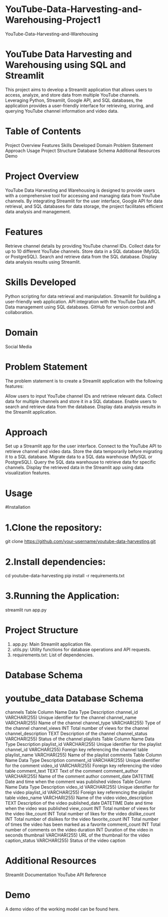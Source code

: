 # YouTube-Data-Harvesting-and-Warehousing-Project1
YouTube-Data-Harvesting-and-Warehousing


# YouTube Data Harvesting and Warehousing using SQL and Streamlit

This project aims to develop a Streamlit application that allows users to access, analyze, and store data from multiple YouTube channels. Leveraging Python, Streamlit, Google API, and SQL databases, the application provides a user-friendly interface for retrieving, storing, and querying YouTube channel information and video data.

# Table of Contents
Project Overview
Features
Skills Developed
Domain
Problem Statement
Approach
Usage
Project Structure
Database Schema
Additional Resources
Demo

# Project Overview
YouTube Data Harvesting and Warehousing is designed to provide users with a comprehensive tool for accessing and managing data from YouTube channels. By integrating Streamlit for the user interface, Google API for data retrieval, and SQL databases for data storage, the project facilitates efficient data analysis and management.

# Features
Retrieve channel details by providing YouTube channel IDs.
Collect data for up to 10 different YouTube channels.
Store data in a SQL database (MySQL or PostgreSQL).
Search and retrieve data from the SQL database.
Display data analysis results using Streamlit.

# Skills Developed
Python scripting for data retrieval and manipulation.
Streamlit for building a user-friendly web application.
API integration with the YouTube Data API.
Data management using SQL databases.
GitHub for version control and collaboration.

# Domain
Social Media

# Problem Statement
The problem statement is to create a Streamlit application with the following features:

Allow users to input YouTube channel IDs and retrieve relevant data.
Collect data for multiple channels and store it in a SQL database.
Enable users to search and retrieve data from the database.
Display data analysis results in the Streamlit application.

# Approach
Set up a Streamlit app for the user interface.
Connect to the YouTube API to retrieve channel and video data.
Store the data temporarily before migrating it to a SQL database.
Migrate data to a SQL data warehouse (MySQL or PostgreSQL).
Query the SQL data warehouse to retrieve data for specific channels.
Display the retrieved data in the Streamlit app using data visualization features.

# Usage
#Installation
# 1.Clone the repository:
git clone https://github.com/your-username/youtube-data-harvesting.git

# 2.Install dependencies:
cd youtube-data-harvesting
pip install -r requirements.txt

# 3.Running the Application:
streamlit run app.py

# Project Structure
1. app.py: Main Streamlit application file.
2. utils.py: Utility functions for database operations and API requests.
3. requirements.txt: List of dependencies.

# Database Schema
# youtube_data Database Schema

channels Table
Column Name	Data Type	Description
channel_id	VARCHAR(255)	Unique identifier for the channel
channel_name	VARCHAR(255)	Name of the channel
channel_type	VARCHAR(255)	Type of the channel
channel_views	INT	Total number of views for the channel
channel_description	TEXT	Description of the channel
channel_status	VARCHAR(255)	Status of the channel
playlists Table
Column Name	Data Type	Description
playlist_id	VARCHAR(255)	Unique identifier for the playlist
channel_id	VARCHAR(255)	Foreign key referencing the channel table
playlist_name	VARCHAR(255)	Name of the playlist
comments Table
Column Name	Data Type	Description
comment_id	VARCHAR(255)	Unique identifier for the comment
video_id	VARCHAR(255)	Foreign key referencing the video table
comment_text	TEXT	Text of the comment
comment_author	VARCHAR(255)	Name of the comment author
comment_date	DATETIME	Date and time when the comment was published
videos Table
Column Name	Data Type	Description
video_id	VARCHAR(255)	Unique identifier for the video
playlist_id	VARCHAR(255)	Foreign key referencing the playlist table
video_name	VARCHAR(255)	Name of the video
video_description	TEXT	Description of the video
published_date	DATETIME	Date and time when the video was published
view_count	INT	Total number of views for the video
like_count	INT	Total number of likes for the video
dislike_count	INT	Total number of dislikes for the video
favorite_count	INT	Total number of times the video has been marked as a favorite
comment_count	INT	Total number of comments on the video
duration	INT	Duration of the video in seconds
thumbnail	VARCHAR(255)	URL of the thumbnail for the video
caption_status	VARCHAR(255)	Status of the video caption

# Additional Resources
Streamlit Documentation
YouTube API Reference

# Demo
A demo video of the working model can be found here.
